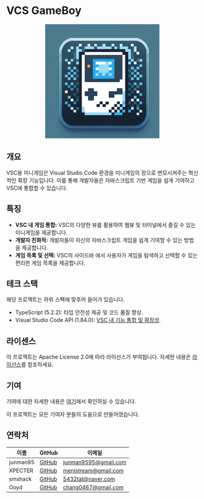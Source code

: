 #  VCS GameBoy

<div align="center">
  <img src="https://github.com/hp-potion/test-bed/blob/main/mainImage.png?raw=true" width="300" >
</div>

##  개요
VSC용 미니게임은 Visual Studio Code 환경을 미니게임의 장으로 변모시켜주는 혁신적인 확장 기능입니다. 이를 통해 개발자들은 자바스크립트 기반 게임을 쉽게 기여하고 VSC에 통합할 수 있습니다.



## 특징
- **VSC 내 게임 통합:** VSC의 다양한 뷰를 활용하여 웹뷰 및 터미널에서 즐길 수 있는 미니게임을 제공합니다.
- **개발자 친화적:** 개발자들이 자신의 자바스크립트 게임을 쉽게 기여할 수 있는 방법을 제공합니다.
- **게임 목록 및 선택:** VSC의 사이드바 에서 사용자가 게임을 탐색하고 선택할 수 있는 편리한 게임 목록을 제공합니다.

## 테크 스택
해당 프로젝트는 하위 스펙에 맞추어 들어가 있습니다. 
- TypeScript (5.2.2): 타입 안전성 제공 및 코드 품질 향상.
- Visual Studio Code API (1.84.0): [VSC 내 기능 통합 및 확장성](https://code.visualstudio.com/api).

## 라이센스
이 프로젝트는 Apache License 2.0에 따라 라이선스가 부여됩니다. 자세한 내용은 [라이선스](LICENSE)를 참조하세요.

## 기여
기여에 대한 자세한 내용은 [여기](CONTRIBUTING.md)에서 확인하실 수 있습니다.

이 프로젝트는 모든 기여자 분들의 도움으로 만들어졌습니다.

## 연락처
| 이름 | GitHub | 이메일 |
|------|--------|--------|
| junman95 | [GitHub](https://github.com/junman95) | junman9595@gmail.com |
| XPECTER | [GitHub](https://github.com/XPECTER) | menistream@gmail.com |
| smshack | [GitHub](https://github.com/smshack) | 5432tat@naver.com |
| Ooyd | [GitHub](https://github.com/Ooyd) | chang0467@gmail.com |
